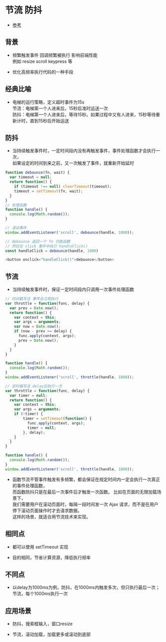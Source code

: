 # 节流 防抖

- [参考](https://mp.weixin.qq.com/s/xGMUjQiZEI7PV8Wlvf_YNA)

## 背景

* 频繁触发事件 回调频繁被执行 影响前端性能  
  例如 resize scroll keypress 等

- 优化高频率执行代码的一种手段

## 经典比喻

* 电梯的运行策略，定义超时事件为15s  
  节流：电梯第一个人进来后，15秒后准时运送一次  
  防抖：电梯第一个人进来后，等待15秒。如果过程中又有人进来，15秒等待重新计时，直到15秒后开始运送

## 防抖 

- 当持续触发事件时，一定时间段内没有再触发事件，事件处理函数才会执行一次，  
  如果设定的时间到来之前，又一次触发了事件，就重新开始延时

```js
function debounce(fn, wait) {
  var timeout = null;
  return function() {
    if (timeout !== null) clearTimeout(timeout);
    timeout = setTimeout(fn, wait);
  }
}
// 处理函数
function handle() {
  console.log(Math.random()); 
}

// 滚动事件
window.addEventListener('scroll', debounce(handle, 1000));

// debounce 返回一个 fn 功能函数 
// 然后在 click 事件中执行 handleClick()
const handleClick = debounce(handle, 1000)

<button onclick="handleClick()">debounce</button>
```

## 节流 

- 当持续触发事件时，保证一定时间段内只调用一次事件处理函数

```js
// 时间戳写法 事件会立即执行
var throttle = function(func, delay) {
  var prev = Date.now();
  return function() {
    var context = this;
    var args = arguments;
    var now = Date.now();
    if (now - prev >= delay) {
      func.apply(context, args);
      prev = Date.now();
    }
  }
}

function handle() {
  console.log(Math.random());
}
window.addEventListener('scroll', throttle(handle, 1000));

// 定时器写法 delay后执行一次
var throttle = function(func, delay) {
  var timer = null;
  return function() {
    var context = this;
    var args = arguments;
    if (!timer) {
        timer = setTimeout(function() {
          func.apply(context, args);
          timer = null;
        }, delay);
    }
  }
}

function handle() {
  console.log(Math.random());
}
window.addEventListener('scroll', throttle(handle, 1000));
```

* 函数节流不管事件触发有多频繁，都会保证在规定时间内一定会执行一次真正的事件处理函数，  
  而函数防抖只是在最后一次事件后才触发一次函数。 比如在页面的无限加载场景下，  
  我们需要用户在滚动页面时，每隔一段时间发一次 Ajax 请求，而不是在用户停下滚动页面操作时才去请求数据。  
  这样的场景，就适合用节流技术来实现。

## 相同点 

- 都可以使用 setTimeout 实现 

- 目的相同，节省计算资源，降低执行频率

## 不同点

- 以delay为1000ms为例，防抖，在1000ms内触发多次，但只执行最后一次；节流，每个1000ms执行一次

## 应用场景

- 防抖，搜索框输入，窗口resize

- 节流，滚动加载，加载更多或滚动到底部